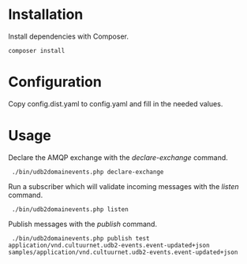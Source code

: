 
# Installation

Install dependencies with Composer.

```
composer install
```

# Configuration

Copy config.dist.yaml to config.yaml and fill in the needed values.

# Usage

Declare the AMQP exchange with the _declare-exchange_ command.

```
 ./bin/udb2domainevents.php declare-exchange
```

Run a subscriber which will validate incoming messages with the _listen_ 
command.

```
 ./bin/udb2domainevents.php listen
```

Publish messages with the _publish_ command.


```
 ./bin/udb2domainevents.php publish test application/vnd.cultuurnet.udb2-events.event-updated+json samples/application/vnd.cultuurnet.udb2-events.event-updated+json
```
